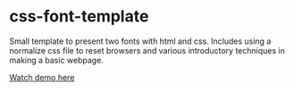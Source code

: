 # css-font-template
Small template to present two fonts with html and css. Includes using a normalize css file to reset browsers and various introductory techniques in making a basic webpage. 

<a href="https://simmoe.github.io/css-font-template/">Watch demo here</a>
